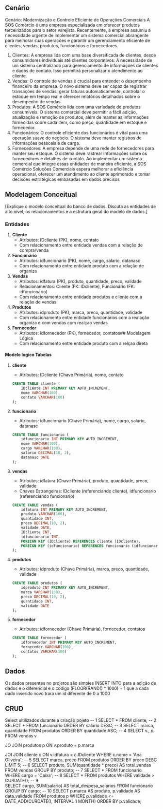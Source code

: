 ## Cenário
Cenário: Modernização e Controle Eficiente de Operações Comerciais
A SOS Comércio é uma empresa especializada em oferecer produtos terceirizados para o setor varejista. Recentemente, a empresa assumiu a necessidade urgente de implementar um sistema comercial abrangente para melhorar suas operações e garantir um gerenciamento eficiente de clientes, vendas, produtos, funcionários e fornecedores.
1. Clientes: A empresa lida com uma base diversificada de clientes, desde consumidores individuais até clientes corporativos. A necessidade de um sistema centralizado para gerenciamento de informações de clientes e dados de contato. Isso permitirá personalizar o atendimento ao cliente.
2. Vendas: O controle de vendas é crucial para entender o desempenho financeiro da empresa. O novo sistema deve ser capaz de registrar transações de vendas, gerar faturas automaticamente, controlar o estoque em tempo real e oferecer relatórios detalhados sobre o desempenho de vendas.
3. Produtos: A SOS Comércio lida com uma variedade de produtos consumíveis. O sistema comercial deve permitir a fácil adição, atualização e remoção de produtos, além de manter as informações fornecidas sobre cada item, como preço, quantidade em estoque e fornecedor.
4. Funcionários: O controle eficiente dos funcionários é vital para uma operação suave do negócio. O sistema deve manter registros de informações pessoais e de carga.
5. Fornecedores: A empresa depende de uma rede de fornecedores para manter seu estoque. O sistema deve rastrear informações sobre os fornecedores e detalhes de contato.
Ao implementar um sistema comercial que integre essas entidades de maneira eficiente, a SOS Comércio Soluções Comerciais espera melhorar a eficiência operacional, oferecer um atendimento ao cliente aprimorado e tomar decisões estratégicas embasadas em dados precisos

## Modelagem Conceitual
[Explique o modelo conceitual do banco de dados. Discuta as entidades de alto nível, os relacionamentos e a estrutura geral do modelo de dados.]
### Entidades
1. **Cliente**
   - Atributos: IDcliente (PK), nome, contato
   - Com relacionamento entre entidade vendas com a relação de  compra/venda
2. **Funcionário**
   - Atributos: idfuncionario (PK), nome, cargo, salario, datanasc
   - Com relacionamento entre entidade produto com a relação de organiza 
3. **Vendas**
   - Atributos: idfatura (PK), produto, quantidade, preco, validade
   - Relacionamentos: Cliente (FK: IDcliente), Funcionário (FK: idfuncionario)
   - Com relacionamento entre entidade produtos e cliente com a relação de vendas
4. **Produtos**
   - Atributos: idproduto (PK), marca, preco, quantidade, validade
   - Com relacionamento entre entidade funcionarios com a realação organiza e com vendas com realçao vendas
5. **Fornecedor**
   - Atributos: idfornecedor (PK), fornecedor, contatos## Modelagem Lógica
   - Com relacionamento entre entidade produto com a relçao direta 
#### Modelo logico  Tabelas 

1. **cliente**
   - Atributos: IDcliente (Chave Primária), nome, contato

    ```sql
    CREATE TABLE cliente (
        IDcliente INT PRIMARY KEY AUTO_INCREMENT,
        nome VARCHAR(100),
        contato VARCHAR(100)
    );
    ```

2. **funcionario**
   - Atributos: idfuncionario (Chave Primária), nome, cargo, salario, datanasc

    ```sql
    CREATE TABLE funcionario (
        idfuncionario INT PRIMARY KEY AUTO_INCREMENT,
        nome VARCHAR(100),
        cargo VARCHAR(100),
        salario DECIMAL(10, 2),
        datanasc DATE
    );
    ```

3. **vendas**
   - Atributos: idfatura (Chave Primária), produto, quantidade, preco, validade
   - Chaves Estrangeiras: IDcliente (referenciando cliente), idfuncionario (referenciando funcionario)

    ```sql
    CREATE TABLE vendas (
        idfatura INT PRIMARY KEY AUTO_INCREMENT,
        produto VARCHAR(100),
        quantidade INT,
        preco DECIMAL(10, 2),
        validade DATE,
        IDcliente INT,
        idfuncionario INT,
        FOREIGN KEY (IDcliente) REFERENCES cliente (IDcliente),
        FOREIGN KEY (idfuncionario) REFERENCES funcionario (idfuncionario)
    );
    ```

4. **produtos**
   - Atributos: idproduto (Chave Primária), marca, preco, quantidade, validade

    ```sql
    CREATE TABLE produtos (
        idproduto INT PRIMARY KEY AUTO_INCREMENT,
        marca VARCHAR(100),
        preco DECIMAL(10, 2),
        quantidade INT,
        validade DATE
    );
    ```

5. **fornecedor**
   - Atributos: idfornecedor (Chave Primária), fornecedor, contatos

    ```sql
    CREATE TABLE fornecedor (
        idfornecedor INT PRIMARY KEY AUTO_INCREMENT,
        fornecedor VARCHAR(100),
        contatos VARCHAR(100)
    );
    ```
## Dados
Os dados presentes no projetos são simples INSERT INTO para a adição de dados e o diferencial e o codigo  (FLOOR(RAND() * 1000) + 1 que a cada dado inserido novo trara um id diferente de 0 a 1000
## CRUD

Select ultilizados durante a criação pojeto 
-- 1
SELECT * FROM cliente;
-- 2
SELECT * FROM funcionario ORDER BY salario DESC;
-- 3
SELECT marca, quantidade FROM produtos ORDER BY quantidade ASC;
-- 4
SELECT v.*, p.*
FROM vendas v

JO
JOIN produtos p ON v.produto = p.marca

JOI
JOIN cliente c ON v.idfatura = c.IDcliente
WHERE c.nome = 'Ana Oliveira';
-- 5 
SELECT marca, preco FROM produtos ORDER BY preco DESC LIMIT 5;
-- 6
SELECT produto, SUM(quantidade * preco) AS total_vendas
FROM vendas
GROUP BY produto;
-- 7 
SELECT * FROM funcionario WHERE cargo = 'Caixa';
-- 8
SELECT * FROM produtos WHERE validade > CURDATE();
-- 9    
SELECT cargo, SUM(salario) AS total_despesa_salarios
FROM funcionario
GROUP BY cargo;
-- 10
SELECT p.marca AS produto, p.validade AS data_validade
FROM produtos p
WHERE p.validade <= DATE_ADD(CURDATE(), INTERVAL 1 MONTH)
ORDER BY p.validade;
